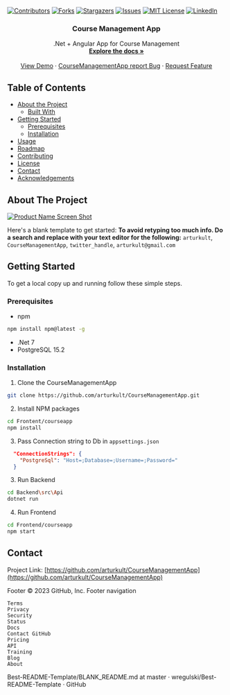 <!-- PROJECT SHIELDS -->
<!--
*** I'm using markdown "reference style" links for readability.
*** Reference links are enclosed in brackets [ ] instead of parentheses ( ).
*** See the bottom of this document for the declaration of the reference variables
*** for contributors-url, forks-url, etc. This is an optional, concise syntax you may use.
*** https://www.markdownguide.org/basic-syntax/#reference-style-links
-->
[![Contributors][contributors-shield]][contributors-url]
[![Forks][forks-shield]][forks-url]
[![Stargazers][stars-shield]][stars-url]
[![Issues][issues-shield]][issues-url]
[![MIT License][license-shield]][license-url]
[![LinkedIn][linkedin-shield]][linkedin-url]



<!-- PROJECT LOGO -->
<h3 align="center">Course Management App</h3>
<p>
  <p align="center">
    .Net + Angular App for Course Management
    <br />
    <a href="https://github.com/arturkult/CourseManagementApp"><strong>Explore the docs »</strong></a>
    <br />
    <br />
    <a href="https://github.com/arturkult/CourseManagementApp">View Demo</a>
    ·
    <a href="https://github.com/arturkult/CourseManagementApp/issues">CourseManagementApp report Bug</a>
    ·
    <a href="https://github.com/arturkult/CourseManagementApp/issues">Request Feature</a>
  </p>
</p>



<!-- TABLE OF CONTENTS -->
## Table of Contents

* [About the Project](#about-the-project)
    * [Built With](#built-with)
* [Getting Started](#getting-started)
    * [Prerequisites](#prerequisites)
    * [Installation](#installation)
* [Usage](#usage)
* [Roadmap](#roadmap)
* [Contributing](#contributing)
* [License](#license)
* [Contact](#contact)
* [Acknowledgements](#acknowledgements)



<!-- ABOUT THE PROJECT -->
## About The Project

[![Product Name Screen Shot][product-screenshot]](https://example.com)

Here's a blank template to get started:
**To avoid retyping too much info. Do a search and replace with your text editor for the following:**
`arturkult`, `CourseManagementApp`, `twitter_handle`, `arturkult@gmail.com`

<!-- GETTING STARTED -->
## Getting Started

To get a local copy up and running follow these simple steps.

### Prerequisites

* npm
```sh
npm install npm@latest -g
```
* .Net 7
* PostgreSQL 15.2

### Installation

1. Clone the CourseManagementApp
```sh
git clone https://github.com/arturkult/CourseManagementApp.git
```
2. Install NPM packages
```sh
cd Frontent/courseapp
npm install
```
3. Pass Connection string to Db in ``appsettings.json``
```json
  "ConnectionStrings": {
    "PostgreSql": "Host=;Database=;Username=;Password="
  }
```
3. Run Backend
```sh
cd Backend\src\Api
dotnet run
```
4. Run Frontend
```sh
cd Frontend/courseapp
npm start
```



<!-- CONTACT -->
## Contact

Project Link: [https://github.com/arturkult/CourseManagementApp](https://github.com/arturkult/CourseManagementApp)





<!-- MARKDOWN LINKS & IMAGES -->
<!-- https://www.markdownguide.org/basic-syntax/#reference-style-links -->
[contributors-shield]: https://img.shields.io/github/contributors/othneildrew/Best-README-Template.svg?style=flat-square
[contributors-url]: https://github.com/othneildrew/Best-README-Template/graphs/contributors
[forks-shield]: https://img.shields.io/github/forks/othneildrew/Best-README-Template.svg?style=flat-square
[forks-url]: https://github.com/othneildrew/Best-README-Template/network/members
[stars-shield]: https://img.shields.io/github/stars/othneildrew/Best-README-Template.svg?style=flat-square
[stars-url]: https://github.com/othneildrew/Best-README-Template/stargazers
[issues-shield]: https://img.shields.io/github/issues/othneildrew/Best-README-Template.svg?style=flat-square
[issues-url]: https://github.com/othneildrew/Best-README-Template/issues
[license-shield]: https://img.shields.io/github/license/othneildrew/Best-README-Template.svg?style=flat-square
[license-url]: https://github.com/othneildrew/Best-README-Template/blob/master/LICENSE.txt
[linkedin-shield]: https://img.shields.io/badge/-LinkedIn-black.svg?style=flat-square&logo=linkedin&colorB=555
[linkedin-url]: https://linkedin.com/in/othneildrew
[product-screenshot]: images/screenshot.png
Footer
© 2023 GitHub, Inc.
Footer navigation

    Terms
    Privacy
    Security
    Status
    Docs
    Contact GitHub
    Pricing
    API
    Training
    Blog
    About

Best-README-Template/BLANK_README.md at master · wregulski/Best-README-Template · GitHub
